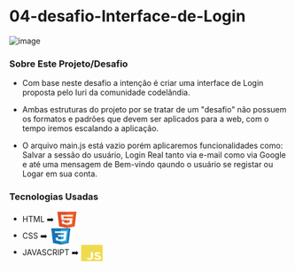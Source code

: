 # 04-desafio-Interface-de-Login

![image](https://user-images.githubusercontent.com/51343870/184557351-c59f7345-022b-4592-a5b5-47ebaf30e519.png)



### Sobre Este Projeto/Desafio

- Com base neste desafio a intenção é criar uma interface de Login proposta pelo Iuri da comunidade codelândia. 

- Ambas estruturas do projeto por se tratar de um "desafio" não possuem os formatos e padrões que devem ser aplicados para a web, com o tempo iremos escalando a aplicação. 

- O arquivo main.js está vazio porém aplicaremos funcionalidades como: Salvar a sessão do usuário, Login Real tanto via e-mail como via Google e até uma mensagem de Bem-vindo qaundo o usuário se registar ou Logar em sua conta. 

### Tecnologias Usadas 

- HTML  ➡️  <img align="center" alt="Romeu-HTML" height="30" width="40" src="https://raw.githubusercontent.com/devicons/devicon/master/icons/html5/html5-original.svg" />
- CSS  ➡️  <img align="center" alt="Romeu-CSS" height="30" width="40" src="https://raw.githubusercontent.com/devicons/devicon/master/icons/css3/css3-original.svg" />
- JAVASCRIPT  ➡️  <img align="center" alt="Romeu-Js" height="30" width="40" src="https://raw.githubusercontent.com/devicons/devicon/master/icons/javascript/javascript-plain.svg" />

